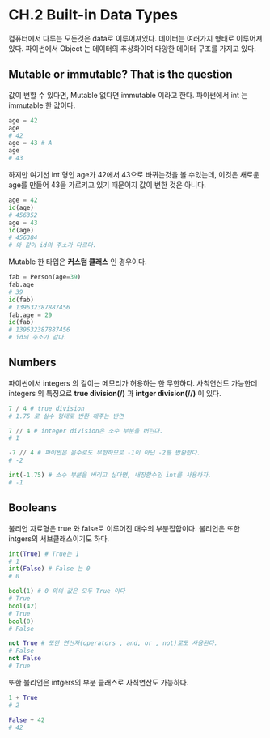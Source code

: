 # CH.2 Built-in Data Types

컴퓨터에서 다루는 모든것은 data로 이루어져있다. 데이터는 여러가지 형태로 이루어져 있다. 파이썬에서 Object 는 데이터의 추상화이며 다양한 데이터 구조를
가지고 있다.

## Mutable or immutable? That is the question 

값이 변할 수 있다면, Mutable 없다면 immutable 이라고 한다. 파이썬에서 int 는 immutable 한 값이다.

```python
age = 42
age
# 42
age = 43 # A
age
# 43
```
하지만 여기선 int 형인 age가 42에서 43으로 바뀌는것을 볼 수있는데, 이것은 새로운 age를 만들어 43을 가르키고 있기 때문이지 값이 변한 것은 아니다.

```python
age = 42 
id(age) 
# 456352 
age = 43 
id(age) 
# 456384 
# 와 같이 id의 주소가 다르다.
```

Mutable 한 타입은 **커스텀 클래스** 인 경우이다.

```python
fab = Person(age=39)
fab.age
# 39
id(fab)
# 139632387887456
fab.age = 29
id(fab)
# 139632387887456
# id의 주소가 같다.
```

## Numbers
파이썬에서 integers 의 길이는 메모리가 허용하는 한 무한하다. 사칙연산도 가능한데 integers 의 특징으로 **true division(/)** 과 
**intger division(//)** 이 있다.

```python
7 / 4 # true division
# 1.75 로 실수 형태로 반환 해주는 반면

7 // 4 # integer division은 소수 부분을 버린다.
# 1

-7 // 4 # 파이썬은 음수로도 무한하므로 -1이 아닌 -2를 반환한다.
# -2 

int(-1.75) # 소수 부분을 버리고 싶다면, 내장함수인 int를 사용하자.
# -1 
```

## Booleans
불리언 자료형은 true 와 false로 이루어진 대수의 부분집합이다. 불리언은 또한 intgers의 서브클래스이기도 하다.

```python
int(True) # True는 1
# 1
int(False) # False 는 0
# 0

bool(1) # 0 외의 값은 모두 True 이다
# True
bool(42)
# True
bool(0)
# False

not True # 또한 연산자(operators , and, or , not)로도 사용된다.
# False
not False
# True
```

또한 불리언은 intgers의 부분 클래스로 사칙연산도 가능하다.
```python
1 + True
# 2

False + 42
# 42
```

